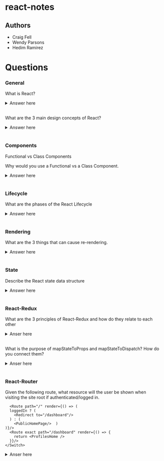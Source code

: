 # react-notes

## Authors

* Craig Fell
* Wendy Parsons
* Hedim Ramirez

# Questions

### General
What is React?
<details>
  <summary>Answer here</summary>
  A javascript library for building user interfaces.
</details>
<br>

What are the 3 main design concepts of React?
<details>
  <summary>Answer here</summary>
  <ul> Components </ul>
  <ul> Reactive Updates </ul>
  <ul> Virtual View & Memory </ul>
</details>
<br>

###  Components
Functional vs Class Components

Why would you use a Functional vs a Class Component.
<details>
  <summary>Answer here</summary>
  <ul>Functional Components are lighter weight, simply rendering the component. </ul>
  <ul>Class Components are Stateful. </ul>
  <ul>Class component mush have a render function</ul>
  <ul>Class Components are extensible. </ul>
</details>
<br>



### Lifecycle

What are the phases of the React Lifecycle

<details>
  <summary>Answer here</summary>
  <ul>initializing (getDefaultProps, getInitalState) define defaults and intial values for this.props and this.state </ul>
  <ul>mounting (componentDidMount) components are inserted into the DOM. </ul>
  <ul>updating - component properties and state are updated. </ul>
  <ul>unmounting (componentDidUnmount) - component is unmounted from the DOM.</ul>
</details>
<br>


### Rendering

What are the 3 things that can cause re-rendering.

<details>
  <summary>Answer here</summary>
  <ul> when a parent prop getting passed to a child is changed. </ul>
  <ul> when any state changes </ul>
  <ul> when a component gets rendered to the dom for the first time </ul>
</details>
<br>

### State

Describe the React state data structure
<details>
  <summary>Answer here</summary>
  <ul> Object! </ul>

</details>
<br>


### React-Redux

What are the 3 principles of React-Redux and how do they relate to each other
<details>
  <summary>Anser here</summary>
  <ul>Store - object that brings actions and reducers together; stores the STATE of our app</ul>
  <ul>Action - object that informs reducer how to change the state</ul>
  <ul>Reducer - pure function that takes previous state and an argument to return a new state.</ul>
</details>
<br>

What is the purpose of mapStateToProps and mapStateToDispatch? How do you connect them?
<details>
  <summary>Anser here</summary>
  <ul>mapStateToProps allows the state held in a store file to be sent to a component as props</ul>
  <ul>mapToDispatch is similar but maps the actions to the component</ul>
  <ul>The mapping to components is linked to the component using `connect`from 'react-reduc' </ul>
</details>
<br>

### React-Router
Given the following route, what resource will the user be shown when visiting the site root if authenticated/logged in.
```<Switch>
  <Route path="/" render={() => (
  loggedIn ? (
    <Redirect to="/dashboard"/>
  ) : (
    <PublicHomePage/>  )
)}/>
  <Route exact path="/dashboard" render={() => {
    return <ProfilesHome />
  }}/>
</Switch>
```

<details>
  <summary>Anser here</summary>
  <ul>ProfilesHome </ul>
<br>
<br>


Fix this function so that it works. (hint, there are 2 items that need fixing.)

```import React from 'React'
import { Route, Redirect } from 'react-router-dom'

const Navigation = () => {
  return (
    <Link to="/login" className="nav-link">Login</Link>
  )
}

export default
```

  
  



### Future Question Topics
Props

State Management
  - how do you manage State
  - State Inheritance

What is the difference between controlled & uncontrolled components.

JSX
